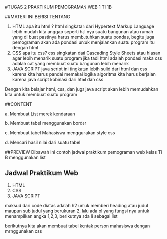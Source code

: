 #TUGAS 2
PRAKTIKUM PEMOGRAMAN WEB 1
TI 1B

##MATERI INI BERISI TENTANG 
1. HTML
   apa itu html ? html singkatan dari Hypertext Markup Language
   lebih mudah kita anggap seperti hal nya suatu bangunan atau rumah yang di buat
   pastinya harus membutuhkan suatu pondas, begitu juga pemograman akan ada pondasi
   untuk menjalankan suatu program itu dengan html 
2. CSS
   apa itu css? css singkatan dari Cascading Style Sheets atau hiasan agar lebih menarik
   suatu program jika tadi html adalah pondasi maka css adalah cat yang membuat suatu
   bangunan lebih menarik 
3. JAVA SCRIPT
   java script ini tingkatan lebih sulid dari html dan css karena kita harus pandai memakai logika
   algoritma kita harus berjalan karena java script kobinasi dari html dan css
   
Dengan kita belajar html, css, dan juga java script akan lebih memudahkan kita untuk membuat suatu program

##CONTENT

a. Membuat List merek kendaraan

b. Membuat tabel menggunakan border

c. Membuat tabel Mahasiswa menggunakan style css

d. Mencari hasil nilai dari suatu tabel

##PREVIEW
Dibawah ini contoh jadwal praktikum pemograman web kelas Ti B menggunakan list

<!DOCTYPE html>
<html>
<body>

<h2>Jadwal Praktikum Web</h2>

<ol>
  <li>HTML</li>
  <li>CSS</li>
  <li>JAVA SCRIPT</li>
</ol>  

</body>
</html>

maksud dari code diatas adalah h2 untuk memberi heading atau judul maupun sub judul yang berukuran 2, lalu ada ol yang fungsi nya untuk menampilkan angka 1,2,3, berikutnya ada li sebagai list 

berikutnya kita akan membuat tabel kontak person mahasiswa dengan mrnggunakan css
<!DOCTYPE html>
<html lang="en">
    <head>
        <meta charset="UTF-8">
        <meta name="viewport" content="width=device-width,initial-scale=1.0">
        <title>Document</title>
        <style>
        #table2 {
            font-family: Arial, Arial, Helvetica, sans-serif;
            border-collapse: collapse;
            width: 50%;
            border: 3px solid green;
        }

        #table2 td, #table2 th{
          border: 2px solid green;
          padding: 6px;
        }
        #table2 tr:nth-child(even){background-color: beige;}

        #table2 tr:hover {background-color: greenyellow;}

        #table2 th{
            padding-top: 15px;
            padding-bottom: 15px;
            text-align: center;
            background-color:chartreuse;
            color: black;
        }
        </style>
        
<table id="table2" style="width:33%">
    <tr>
        <td Colspan = "2" Align = "Center" style="background-color:chartreuse;"><b>Kontak Mahasiswa</b></th>
    </tr>
    <td>Name</td>
    <td>No. Telp</td>
  </tr>
  <tr>
    <td>Ratna</td>
    <td>543.876</td>
  </tr>
  <tr>
    <td rowspan="2">Nayla</td>
    <td>555-1234</td>
  </tr>
  <tr>
    <td>555-8745</td>
  </tr>
  <td>Salma</td>
  <td rowspan="3"><img src="https://static-00.iconduck.com/assets.00/call-icon-2047x2048-1v137evf.png" width="100px" height="100px"></td>
  </tr>
    <td>Arsita</td>
  </tr>
</table>

pertama beri wadah atau tempat menyimpan id tabel dengan simbol pagar # untuk di panggil nanti. lalu di style font, color, backgound color, width, dan juga border lalu id table td dan th untuk garis penyekat tabel di beri border dan padding

lalu pemberian hover yang membuat saat mouse ketika diarahkan kepada table makan table akan berwarna tanpa di klik dengan hover

lalu jika kita akan menggabungkan 2 kolom kita dapat menggunakan colspan lalu jika ingin menggabukan beberapa baris kolom maka menggunakan rowspan 

terakhir kita gunakan gambar dengan menggunakan img src lalu copy link gambar yang akan di gunakan

![Screenshot (236)](https://github.com/NoniAprillia/HTML-CSS-JAVASCRIPT/assets/165237591/04b0e52b-800f-4484-8c64-0a79e2f845da)


- Mencari hasil perkalian menggunakan JavaScript.
```sh
<h1>JavaScript Aritmatic</h1>
<h2>Hitunglah hasil berikut ini</h2>
    <script>
        let a = 5;
        let b = 6;

        function hitungNilai(a, b) {
        return a * b;
        } 
        let hasil = hitungNilai(a, b);

        function myFunction(){
        alert("Hasil "+a+" * "+b+" = "+hasil);
        }
        document.write("Nilai a = "+a+"<br>");
        document.write("Nilai b = "+b+"<br>");
    </script><br>
        <button onclick="myFunction()">Hasil</button>
</body>
</html>
```

h1 merupakan bagian heading atau judul sedangkan h2 nya adalah sub judul 

lalu masuk kebagian script nya ada let a dan let b fungsi nya sebagai wadah untuk menampung dan let hasil kita jadikan kunci untuk dipanggil pada function. 

document write untuk menampilkan hasil yang akan keluar tanpa harus menulis manual dan alert adalah tampilan seperti notif yang muncul menmunculkan hasilnya. 

button sebagai atribut yang di gunakan untuk mengeklik hasil dari suatu proses yang di definisikan sebagai sebuat tombol di dalam butto kita bisa menambahkan text, strong, tebal kata / br, dan juga gambar
biasanya button bertuliskan submit, hasil, hitunglah, atau carilah

![Screenshot (237)](https://github.com/NoniAprillia/HTML-CSS-JAVASCRIPT/assets/165237591/7fa3d880-ebbe-4a73-a0d9-c7a384e298bd)
